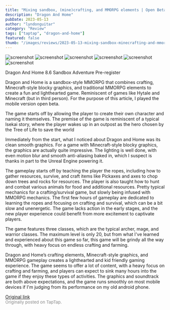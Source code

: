 ```yaml
---
title: "Mixing sandbox, (mine)crafting, and MMORPG elements | Open Beta Impressions - Dragon and Home"
description: "Dragon And Home"
pubDate: 2023-05-13
author: "lyndonguitar"
category: "Review"
tags: ["taptap", "dragon-and-home"]
featured: false
thumb: "/images/reviews/2023-05-13-mixing-sandbox-minecrafting-and-mmorpg-elements--open-beta-impressions---dragon-and-home-0.avif"
---
```


<div class="gallery">
  <img src="/images/reviews/2023-05-13-mixing-sandbox-minecrafting-and-mmorpg-elements--open-beta-impressions---dragon-and-home-0.avif" alt="screenshot" />
  <img src="/images/reviews/2023-05-13-mixing-sandbox-minecrafting-and-mmorpg-elements--open-beta-impressions---dragon-and-home-1.avif" alt="screenshot" />
  <img src="/images/reviews/2023-05-13-mixing-sandbox-minecrafting-and-mmorpg-elements--open-beta-impressions---dragon-and-home-2.avif" alt="screenshot" />
  <img src="/images/reviews/2023-05-13-mixing-sandbox-minecrafting-and-mmorpg-elements--open-beta-impressions---dragon-and-home-3.avif" alt="screenshot" />
  <img src="/images/reviews/2023-05-13-mixing-sandbox-minecrafting-and-mmorpg-elements--open-beta-impressions---dragon-and-home-4.avif" alt="screenshot" />
  <img src="/images/reviews/2023-05-13-mixing-sandbox-minecrafting-and-mmorpg-elements--open-beta-impressions---dragon-and-home-5.avif" alt="screenshot" />
</div>

Dragon And Home
8.6
Sandbox
Adventure
Pre-register

Dragon and Home is a sandbox-style MMORPG that combines crafting, Minecraft-style blocky graphics, and traditional MMORPG elements to create a fun and lighthearted game. Reminiscent of games like Hytale and Minecraft (but in third person). For the purpose of this article, I played the mobile version open beta.

The game starts off by allowing the player to create their own character and naming it themselves. The premise of the game is reminiscent of a typical Isekai story, where the player wakes up in an outpost as the hero chosen by the Tree of Life to save the world

Immediately from the start, what I noticed about Dragon and Home was its clean smooth graphics. For a game with Minecraft-style blocky graphics, the graphics are actually quite impressive. The lighting is well done, with even motion blur and smooth anti-aliasing baked in, which I suspect is thanks in part to the Unreal Engine powering it.

The gameplay starts off by teaching the player the ropes, including how to gather resources, survive, and craft items like Pickaxes and axes to chop down trees and rocks for resources. The player is also taught how to hunt and combat various animals for food and additional resources. Pretty typical mechanics for a crafting/survival game, but slowly being infused with MMORPG mechanics. The first few hours of gameplay are dedicated to learning the ropes and focusing on crafting and survival, which can be a bit slow and unenergetic. The game lacks action in the early stages, and the new player experience could benefit from more excitement to captivate players.

The game features three classes, which are the typical archer, mage, and warrior classes. The maximum level is only 20, but from what I've learned and experienced about this game so far, this game will be grindy all the way through, with heavy focus on endless crafting and farming.

Dragon and Home’s crafting elements, Minecraft-style graphics, and MMORPG gameplay creates a lighthearted and kid friendly gaming experience. The game seems to offer a lot of content, with a heavy focus on crafting and farming, and players can expect to sink many hours into the game if they enjoy these types of activities. The graphics and soundtrack are both above expectations, and the game runs smoothly on most mobile devices if I'm judging from its performance on my old android phone.

[Original link](https://www.taptap.io/post/5415789)<br><span style="font-size: 0.95em; color: #888;">Originally posted on TapTap.</span>
